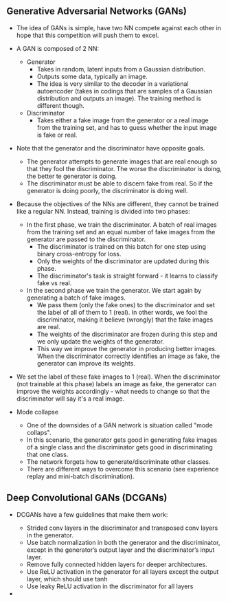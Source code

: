 Generative Adversarial Networks (GANs)
--------------------------------------
* The idea of GANs is simple, have two NN compete against each other in hope that this competition will push them to excel.

* A GAN is composed of 2 NN:
  - Generator
    * Takes in random, latent inputs from a Gaussian distribution.
    * Outputs some data, typically an image.
    * The idea is very similar to the decoder in a variational autoencoder (takes in codings that are samples of a Gaussian
      distribution and outputs an image). The training method is different though.
  - Discriminator
    * Takes either a fake image from the generator or a real image from the training set, and has to guess whether the input image
    is fake or real.

* Note that the generator and the discriminator have opposite goals.
  - The generator attempts to generate images that are real enough so that they fool the discriminator. The worse the discriminator is doing, 
    the better te generator is doing.
  - The discriminator must be able to discern fake from real. So if the generator is doing poorly, the discriminator is doing well.

* Because the objectives of the NNs are different, they cannot be trained like a regular NN. Instead, training is divided into two phases:
  - In the first phase, we train the discriminator. A batch of real images from the training set and an equal number of fake images from the generator are passed to the discriminator.
    * The discriminator is trained on this batch for one step using
      binary cross-entropy for loss.
    * Only the weights of the discriminator are updated during this phase.
    * The discriminator's task is straight forward - it learns to classify fake vs real.
  - In the second phase we train the generator. We start again by generating a batch of fake images.
    * We pass them (only the fake ones) to the discriminator and set the label of all of them to 1 (real). In other words, we fool the discriminator, 
      making it believe (wrongly) that the fake images are real.
    * The weights of the discriminator are frozen during this step and we only update the weights of the generator.
    * This way we improve the generator in producing better images. When the discriminator correctly identifies an image as fake, the generator can 
      improve its weights.

* We set the label of these fake images to 1 (real). When the discriminator (not trainable at this phase) labels an image as fake, 
  the generator can improve the weights accordingly - what needs to change so that the discriminator will say it's a real image.

* Mode collapse
  - One of the downsides of a GAN network is situation called "mode collaps". 
  - In this scenario, the generator gets good in generating fake images of a single class and the discriminator gets good in discriminating that one class. 
  - The network forgets how to generate/discriminate other classes.
  - There are different ways to overcome this scenario (see experience replay and mini-batch discrimination).


Deep Convolutional GANs (DCGANs)
-----------------------
* DCGANs have a few guidelines that make them work:
  - Strided conv layers in the discriminator and transposed conv layers in the generator.
  - Use batch normalization in both the generator and the discriminator, except in the generator’s output layer and the discriminator’s input layer.
  - Remove fully connected hidden layers for deeper architectures.
  - Use ReLU activation in the generator for all layers except the output layer, which should use tanh
  - Use leaky ReLU activation in the discriminator for all layers

* 